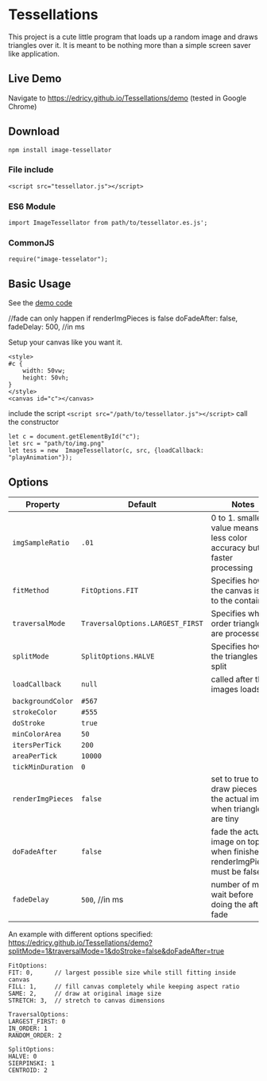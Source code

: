 # Tessellations
This project is a cute little program that loads up a random image and draws triangles over it. It is meant to be nothing more than a simple screen saver like application.
## Live Demo
Navigate to https://edricy.github.io/Tessellations/demo (tested in Google Chrome)
## Download
`npm install image-tessellator`
### File include
`<script src="tessellator.js"></script>`
### ES6 Module
`import ImageTessellator from path/to/tessellator.es.js';`
### CommonJS
`require("image-tesselator");`
## Basic Usage
See the [demo code](demo/index.html)

//fade can only happen if renderImgPieces is false
doFadeAfter: false,
fadeDelay: 500, //in ms


Setup your canvas like you want it.
```
<style>
#c {
	width: 50vw;
	height: 50vh;
}
</style>
<canvas id="c"></canvas>
```
include the script
`<script src="/path/to/tessellator.js"></script>`
call the constructor
```
let c = document.getElementById("c");
let src = "path/to/img.png"
let tess = new  ImageTessellator(c, src, {loadCallback: "playAnimation"});
```

## Options

| Property            | Default    | Notes |
| --------------------|------------|-------|
| `imgSampleRatio    `| `.01`                            | 0 to 1. smaller value means less color accuracy but faster processing     |
| `fitMethod         `| `FitOptions.FIT`                 | Specifies how the canvas is fit to the container                          |
| `traversalMode     `| `TraversalOptions.LARGEST_FIRST` | Specifies what order triangles are processed                              |
| `splitMode         `| `SplitOptions.HALVE`             | Specifies how the triangles are split                                     |
| `loadCallback      `| `null`                           | called after the images loads                                             |
| `backgroundColor   `| `#567`                           |                                                                           |
| `strokeColor       `| `#555`                           |                                                                           |
| `doStroke          `| `true`                           |                                                                           |
| `minColorArea      `| `50`                             |                                                                           |
| `itersPerTick      `| `200`                            |                                                                           |
| `areaPerTick       `| `10000`                          |                                                                           |
| `tickMinDuration   `| `0`                              |                                                                           |
| `renderImgPieces   `| `false`                          | set to true to draw pieces of the actual image when triangles are tiny    |
| `doFadeAfter       `| `false`                          | fade the actual image on top when finished. renderImgPieces must be false |
| `fadeDelay         `| `500`, //in ms                   | number of ms to wait before doing the after fade                          |


An example with different options specified:
https://edricy.github.io/Tessellations/demo?splitMode=1&traversalMode=1&doStroke=false&doFadeAfter=true
```
FitOptions:
FIT: 0,      // largest possible size while still fitting inside canvas
FILL: 1,     // fill canvas completely while keeping aspect ratio
SAME: 2,     // draw at original image size
STRETCH: 3,  // stretch to canvas dimensions

TraversalOptions:
LARGEST_FIRST: 0
IN_ORDER: 1
RANDOM_ORDER: 2

SplitOptions:
HALVE: 0
SIERPINSKI: 1
CENTROID: 2
```
